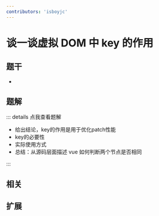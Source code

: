 ```yaml
---
contributors: 'isboyjc'
---
```


# 谈一谈虚拟 DOM 中 key 的作用


## 题干

- 



## 题解

::: details 点我查看题解

- 给出结论，key的作用是用于优化patch性能
- key的必要性
- 实际使用方式
- 总结：从源码层面描述 vue 如何判断两个节点是否相同

:::



## 相关



## 扩展
